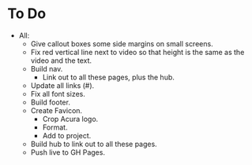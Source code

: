 # To Do

- All:
  - Give callout boxes some side margins on small screens.
  - Fix red vertical line next to video so that height is the same as the video and the text.
  - Build nav.
    - Link out to all these pages, plus the hub.
  - Update all links (#).
  - Fix all font sizes.
  - Build footer.
  - Create Favicon.
    - Crop Acura logo.
    - Format.
    - Add to project.
  - Build hub to link out to all these pages.
  - Push live to GH Pages.